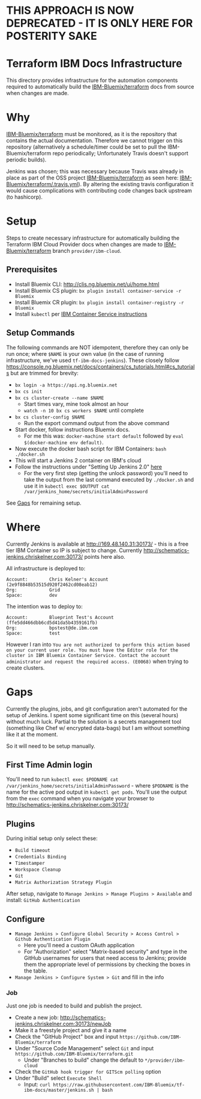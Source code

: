 # THIS APPROACH IS NOW DEPRECATED - IT IS ONLY HERE FOR POSTERITY SAKE

# Terraform IBM Docs Infrastructure

This directory provides infrastructure for the automation components required to automatically build the [IBM-Bluemix/terraform](https://github.com/IBM-Bluemix/terraform) docs from source when changes are made.

# Why

[IBM-Bluemix/terraform](https://github.com/IBM-Bluemix/terraform/) must be monitored, as it is the repository that contains the actual documentation. Therefore we cannot trigger on this repository (alternatively a schedule/timer could be set to pull the IBM-Bluemix/terraform repo periodically; Unfortunately Travis doesn't support periodic builds).

Jenkins was chosen; this was necessary because Travis was already in place as part of the OSS project [IBM-Bluemix/terraform](https://github.com/IBM-Bluemix/terraform/) as seen here: [IBM-Bluemix/terraform/.travis.yml](https://github.com/IBM-Bluemix/terraform/blob/provider/ibm-cloud/.travis.yml)). By altering the existing travis configuration it would cause complications with contributing code changes back upstream (to hashicorp).

# Setup

Steps to create necessary infrastructure for automatically building the Terraform IBM Cloud Provider docs when changes are made to [IBM-Bluemix/terraform](https://github.com/IBM-Bluemix/terraform) branch `provider/ibm-cloud`.

## Prerequisites

- Install Bluemix CLI: http://clis.ng.bluemix.net/ui/home.html
- Install Bluemix CS plugin: `bx plugin install container-service -r Bluemix`
- Install Bluemix CR plugin: `bx plugin install container-registry -r Bluemix`
- Install `kubectl` per [IBM Container Service instructions](https://console.ng.bluemix.net/docs/containers/cs_tutorials.html#cs_tutorials)

## Setup Commands

The following commands are NOT idempotent, therefore they can only be run once; where `$NAME` is your own value (in the case of running infrastructure, we've used `tf-ibm-docs-jenkins`). These closely follow https://console.ng.bluemix.net/docs/containers/cs_tutorials.html#cs_tutorials but are trimmed for brevity:

- `bx login -a https://api.ng.bluemix.net`
- `bx cs init`
- `bx cs cluster-create --name $NAME`
  - Start times vary, mine took almost an hour
  - `watch -n 10 bx cs workers $NAME` until complete
- `bx cs cluster-config $NAME`
  - Run the export command output from the above command
- Start docker, follow instructions Bluemix docs.
  - For me this was: `docker-machine start default` followed by `eval $(docker-machine env default)`.
- Now execute the docker bash script for IBM Containers: `bash ./docker.sh`
- This will start a Jenkins 2 container on IBM's cloud
- Follow the instructions under "Setting Up Jenkins 2.0" [here](https://www.cloudbees.com/blog/get-started-jenkins-20-docker)
  - For the very first step (getting the unlock password) you'll need to take the output from the last command executed by `./docker.sh` and use it in `kubectl exec $OUTPUT cat /var/jenkins_home/secrets/initialAdminPassword`

See [Gaps](#gaps) for remaining setup.

# Where

Currently Jenkins is available at http://169.48.140.31:30173/ - this is a free tier IBM Container so IP is subject to change. Currently http://schematics-jenkins.chriskelner.com:30173/ points here also.

All infrastructure is deployed to:
```
Account:        Chris Kelner's Account (2e9f8848b53515d920f2462cd08eab12)
Org:            Grid
Space:          dev
```

The intention was to deploy to:
```
Account:        Blueprint Test's Account (ffe5dd466dbb6cd5d41da5b4359161fb)
Org:            bpstest@de.ibm.com
Space:          test
```

However I ran into `You are not authorized to perform this action based on your current user role. You must have the Editor role for the cluster in IBM Bluemix Container Service. Contact the account administrator and request the required access. (E0068)` when trying to create clusters.

# Gaps

Currently the plugins, jobs, and git configuration aren't automated for the setup of Jenkins. I spent some significant time on this (several hours) without much luck. Partial to the solution is a secrets management tool (something like Chef w/ encrypted data-bags) but I am without something like it at the moment.

So it will need to be setup manually.

## First Time Admin login

You'll need to run `kubectl exec $PODNAME cat /var/jenkins_home/secrets/initialAdminPassword` - where `$PODNAME` is the name for the active pod output in `kubectl get pods`. You'll use the output from the `exec` command when you navigate your browser to http://schematics-jenkins.chriskelner.com:30173/

## Plugins

During initial setup only select these:

- `Build timeout`
- `Credentials Binding`
- `Timestamper`
- `Workspace Cleanup`
- `Git`
- `Matrix Authorization Strategy Plugin`

After setup, navigate to `Manage Jenkins > Manage Plugins > Available` and install: `GitHub Authentication`

## Configure

- `Manage Jenkins > Configure Global Security > Access Control > Github Authentication Plugin`
  - Here you'll need a custom OAuth application
  - For "Authorization" select "Matrix-based security" and type in the GitHub usernames for users that need access to Jenkins; provide them the appropriate level of permissions by checking the boxes in the table.
- `Manage Jenkins > Configure System > Git` and fill in the info

### Job

Just one job is needed to build and publish the project.

- Create a new job: http://schematics-jenkins.chriskelner.com:30173/newJob
- Make it a freestyle project and give it a name
- Check the "GitHub Project" box and input `https://github.com/IBM-Bluemix/terraform`
- Under "Source Code Management" select `Git` and input `https://github.com/IBM-Bluemix/terraform.git`
  - Under "Branches to build" change the default to `*/provider/ibm-cloud`
- Check the `GitHub hook trigger for GITScm polling` option
- Under "Build" select `Execute Shell`
  - Input: `curl https://raw.githubusercontent.com/IBM-Bluemix/tf-ibm-docs/master/jenkins.sh | bash`
